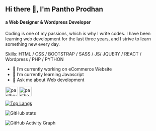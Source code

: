 ## Hi there 👋, I'm Pantho Prodhan
#### a Web Designer & Wordpress Developer

Coding is one of my passions, which is why I write codes. I have been learning web development for the last three years, and I strive to learn something new every day.

Skills: HTML / CSS / BOOTSTRAP / SASS / JS/ JQUERY / REACT / Wordpress / PHP / PYTHON

- 🔭 I’m currently working on eCommerce Website 
- 🌱 I’m currently learning Javascript 
- 💬 Ask me about Web development 


<p align="left">
<a href="https://linkedin.com/in/pantho-prodhan" target="blank"><img align="center" src="https://raw.githubusercontent.com/rahuldkjain/github-profile-readme-generator/master/src/images/icons/Social/linked-in-alt.svg" alt="pantho-prodhan" height="30" width="40" /></a>
<a href="https://fb.com/panthoprodhan" target="blank"><img align="center" src="https://raw.githubusercontent.com/rahuldkjain/github-profile-readme-generator/master/src/images/icons/Social/facebook.svg" alt="panthoprodhan" height="30" width="40" /></a>
</p>

[![Top Langs](https://github-readme-stats.vercel.app/api/top-langs/?username=pantho-prodhan)](https://github.com/anuraghazra/github-readme-stats)

![GitHub stats](https://github-readme-stats.vercel.app/api?username=pantho-prodhan&show_icons=true)  

![GitHub Activity Graph](https://activity-graph.herokuapp.com/graph?username=pantho-prodhan)  


